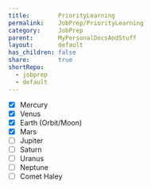 ```yaml
---  
title:        PriorityLearning  
permalink:    JobPrep/PriorityLearning  
category:     JobPrep  
parent:       MyPersonalDocsAndStuff  
layout:       default  
has_children: false  
share:        true  
shortRepo:    
  - jobprep    
  - default      
---  
```

  
- [x] Mercury   
- [x] Venus   
- [x] Earth (Orbit/Moon)   
- [x] Mars   
- [ ] Jupiter   
- [ ] Saturn   
- [ ] Uranus   
- [ ] Neptune   
- [ ] Comet Haley